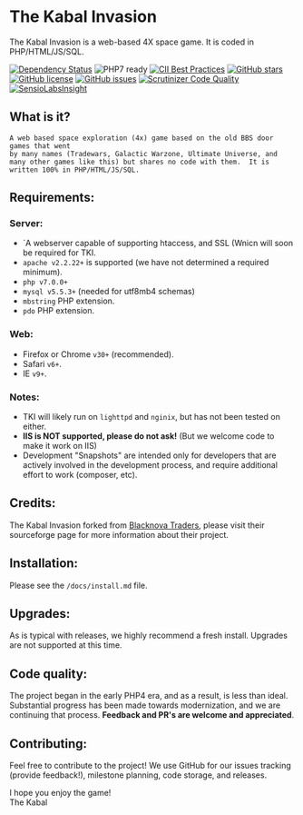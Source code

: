# The Kabal Invasion

The Kabal Invasion is a web-based 4X space game. It is coded in PHP/HTML/JS/SQL.

[![Dependency Status](https://www.versioneye.com/user/projects/57796f3468ee07003cb5d764/badge.svg?style=flat-square)](https://www.versioneye.com/user/projects/57796f3468ee07003cb5d764)
![PHP7 ready](https://img.shields.io/badge/PHP7-ready-green.svg)
[![CII Best Practices](https://bestpractices.coreinfrastructure.org/projects/124/badge)](https://bestpractices.coreinfrastructure.org/projects/124)
[![GitHub stars](https://img.shields.io/github/stars/thekabal/tki.svg)](https://github.com/thekabal/tki/stargazers)
[![GitHub license](https://img.shields.io/badge/license-AGPL-blue.svg)](https://www.gnu.org/licenses/agpl-3.0.html)
[![GitHub issues](https://img.shields.io/github/issues/thekabal/tki.svg)](https://github.com/thekabal/tki/issues)
[![Scrutinizer Code Quality](https://scrutinizer-ci.com/g/thekabal/tki/badges/quality-score.png?b=master)](https://scrutinizer-ci.com/g/thekabal/tki/?branch=master)
[![SensioLabsInsight](https://insight.sensiolabs.com/projects/1efef371-bff2-4809-a330-5470a0e7b9fa/mini.png)](https://insight.sensiolabs.com/projects/1efef371-bff2-4809-a330-5470a0e7b9fa)

## What is it?
    A web based space exploration (4x) game based on the old BBS door games that went
    by many names (Tradewars, Galactic Warzone, Ultimate Universe, and
    many other games like this) but shares no code with them.  It is
    written 100% in PHP/HTML/JS/SQL.
    
## Requirements:

### Server:
- `A webserver capable of supporting htaccess, and SSL (Wnicn will soon be required for TKI.
- `apache v2.2.22+` is supported (we have not determined a required minimum).
- `php v7.0.0+`
- `mysql v5.5.3+` (needed for utf8mb4 schemas)
- `mbstring` PHP extension.
- `pdo` PHP extension.

### Web:
- Firefox or Chrome `v30+` (recommended).
- Safari `v6+`.
- IE `v9+`.

### Notes:
- TKI will likely run on `lighttpd` and `nginix`, but has not been tested on either. 
- **IIS is NOT supported, please do not ask!** (But we welcome code to make it work on IIS)
- Development "Snapshots" are intended only for developers that are actively involved in the development process, and require additional effort to work (composer, etc).

## Credits:
The Kabal Invasion forked from [Blacknova Traders](https://sourceforge.net/projects/blacknova/), please visit their sourceforge page for more information about their project.

## Installation:
Please see the `/docs/install.md` file.

## Upgrades:
As is typical with releases, we highly recommend a fresh install. Upgrades are not supported at this time.

## Code quality:
The project began in the early PHP4 era, and as a result, is less than ideal. Substantial progress has been made towards modernization, and we are continuing that process. **Feedback and PR's are welcome and appreciated**.

## Contributing:
Feel free to contribute to the project! We use GitHub for our issues tracking (provide feedback!), milestone planning, code storage, and releases.

I hope you enjoy the game!
<br>The Kabal

